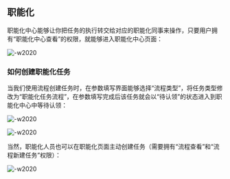 ## 职能化

职能化中心能够让你把任务的执行转交给对应的职能化同事来操作，只要用户拥有“职能化中心查看”的权限，就能够进入职能化中心页面：

![-w2020](../asssets/../assets/function_task.png)

### 如何创建职能化任务

当我们使用流程创建任务时，在参数填写界面能够选择“流程类型”，将任务类型修改为“职能化任务流程”，在参数填写完成后该任务就会以“待认领”的状态进入到职能化中心中等待认领：

![-w2020](../asssets/../assets/function_task_create.png)

![-w2020](../asssets/../assets/function_task_to_be_claim.png)

当然，职能化人员也可以在职能化页面主动创建任务（需要拥有“流程查看”和“流程新建任务”权限）：

![-w2020](../asssets/../assets/function_task_create_task.png)
